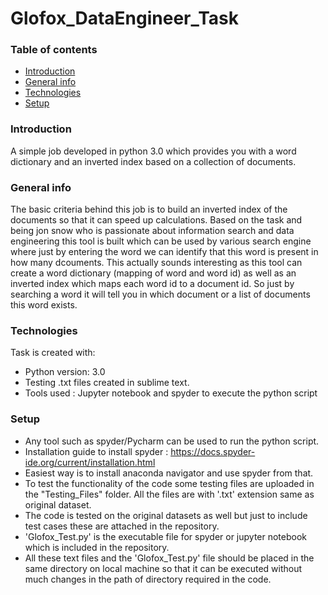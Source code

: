 # Glofox_DataEngineer_Task

### Table of contents
* [Introduction](#introduction)
* [General info](#general-info)
* [Technologies](#technologies)
* [Setup](#setup)

### Introduction
A simple job developed in python 3.0 which provides you with a word dictionary and an inverted index based on a collection of documents.

### General info
The basic criteria behind this job is to build an inverted index of the documents so that it can speed up calculations. Based on the task and being jon snow who is passionate about information search and data engineering this tool is built which can be used by various search engine where just by entering the word we can identify that this word is present in how many dcouments. This actually sounds interesting as this tool can create a word dictionary (mapping of word and word id) as well as an inverted index which maps each word id to a document id. So just by searching a word it will tell you in which document or a list of documents this word exists.

### Technologies

Task is created with:

* Python version: 3.0
* Testing .txt files created in sublime text.
* Tools used : Jupyter notebook and spyder to execute the python script

### Setup
* Any tool such as spyder/Pycharm can be used to run the python script.
* Installation guide to install spyder : https://docs.spyder-ide.org/current/installation.html
* Easiest way is to install anaconda navigator and use spyder from that.
* To test the functionality of the code some testing files are uploaded in the "Testing_Files" folder. All the files are with '.txt' extension same as original       dataset.
* The code is tested on the original datasets as well but just to include test cases these are attached in the repository.
* 'Glofox_Test.py' is the executable file for spyder or jupyter notebook which is included in the repository.
* All these text files and the 'Glofox_Test.py' file should be placed in the same directory on local machine so that it can be executed without much changes in the   path of directory required in the code.



